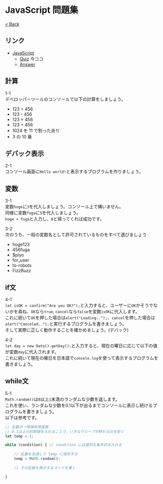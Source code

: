 # JavaScript 問題集
[< Back](../)

## リンク

* [JavaScript](../)
    * [Quiz](./) 今ココ
    * [Answer](../answer/)


## 計算
1-1  
デベロッパーツールのコンソールで以下の計算をしましょう。
* 123 + 456
* 123 - 456
* 123 × 456
* 123 ÷ 456
* 1024 を 11 で割った余り
* 3 の 10 乗


## デバック表示
2-1  
コンソール画面に`Hello world!`と表示するプログラムを作りましょう。


## 変数
3-1  
変数`hoge`に`3`を代入しましょう。コンソール上で構いません。  
同様に変数`fuga`に`5`を代入しましょう。  
`hoge + fuga`と入力し、`8`と帰ってくれば成功です。

3-2  
次のうち、一般の変数名として許可されているものをすべて選びましょう
* hoge123
* 456fuga
* $piyo
* for_user
* to-robots
* FizzBuzz

## if文
4-1  
`let isOK = confirm("Are you OK?");`と入力すると、ユーザーに`OK`かそうでないかを尋ね、`OK`なら`true`, `cancel`なら`false`を変数`isOK`に代入します。  
これに続いて`OK`を押した場合は`alert("Loading..");`、`cancel`を押した場合は`alert("Canceled..");`と実行するプログラムを書きましょう。  
そして実際に正しく動作することを確かめましょう。(デバック)

4-2  
`let day = new Date().getDay();`と入力すると、現在の曜日に応じて以下の値が変数`day`に代入されます。  
これに続いて現在の曜日を日本語で`console.log`を使って表示するプログラムを書きましょう。

## while文
5-1  
`Math.random()`は`0`以上`1`未満のランダムな少数を返します。  
これを使い、ランダムな少数を0.1以下が出るまでコンソールに表示し続けるプログラムを書きましょう。  
以下は参考です。
```js
// 乱数の一時保存用変数
// 0.1以上の初期値を入れることで、いきなりループが終わるのを防ぐ
let temp = 1;

while (condition) { // condition には適切な条件式を入れる
    
    // 乱数を生成して temp に保存する
    temp = Math.random();
    
    // その乱数を表示するコードを書く

}
```